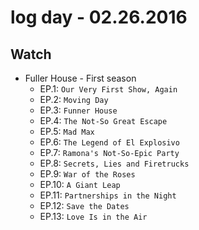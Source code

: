 # log day - 02.26.2016

## Watch

- Fuller House - First season
  - EP.1: `Our Very First Show, Again`
  - EP.2: `Moving Day`
  - EP.3: `Funner House`
  - EP.4: `The Not-So Great Escape`
  - EP.5: `Mad Max`
  - EP.6: `The Legend of El Explosivo`
  - EP.7: `Ramona's Not-So-Epic Party`
  - EP.8: `Secrets, Lies and Firetrucks`
  - EP.9: `War of the Roses`
  - EP.10: `A Giant Leap`
  - EP.11: `Partnerships in the Night`
  - EP.12: `Save the Dates`
  - EP.13: `Love Is in the Air`
